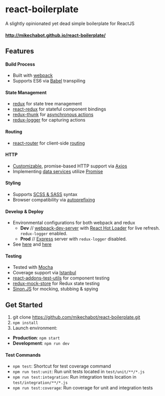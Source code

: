 # react-boilerplate
A slightly opinionated yet dead simple boilerplate for ReactJS

#### http://mikechabot.github.io/react-boilerplate/

## Features

#### Build Process
 * Built with [webpack](https://webpack.github.io/)
 * Supports ES6 via [Babel](https://babeljs.io/) transpiling

#### State Management
* [redux](http://redux.js.org/index.html) for state tree management
* [react-redux](https://github.com/reactjs/react-redux) for stateful component bindings
* [redux-thunk](https://github.com/gaearon/redux-thunk) for [asynchronous actions](https://github.com/mikechabot/react-boilerplate/blob/master/src/redux/actions/thunk-action-creators.js#L21)
* [redux-logger](https://github.com/theaqua/redux-logger) for capturing actions

#### Routing
* [react-router](https://github.com/reactjs/react-router) for client-side [routing](https://github.com/mikechabot/react-boilerplate/blob/master/src/routes.js)

#### HTTP
* [Customizable](https://github.com/mikechabot/react-boilerplate/blob/master/src/services/data/ajax-service.js#L11), promise-based HTTP support via [Axios](https://github.com/mzabriskie/axios)
* Implementing [data services](https://github.com/mikechabot/react-boilerplate/blob/master/src/services/data/data-access-service.js#L29) utilize [Promise](https://developer.mozilla.org/en-US/docs/Web/JavaScript/Reference/Global_Objects/Promise)

#### Styling
* Supports [SCSS & SASS](http://sass-lang.com/) syntax
* Browser compatibility via [autoprefixing](https://github.com/postcss/autoprefixer)

#### Develop & Deploy
* Environmental configurations for both webpack and redux
  * **Dev** // [webpack-dev-server](https://webpack.github.io/docs/webpack-dev-server.html) with [React Hot Loader](http://gaearon.github.io/react-hot-loader/) for live refresh. `redux-logger` enabled.
  * **Prod** // [Express](http://expressjs.com/) server with `redux-logger` disabled.
* See [here](https://github.com/mikechabot/react-boilerplate/blob/master/webpack.config.js#L69) and [here](https://github.com/mikechabot/react-boilerplate/blob/master/src/redux/store/configure-store.js#L9)

#### Testing
* Tested with [Mocha](https://mochajs.org/)
* Coverage support via [Istanbul](https://gotwarlost.github.io/istanbul/)
* [react-addons-test-utils](https://facebook.github.io/react/docs/test-utils.html) for component testing
* [redux-mock-store](https://github.com/arnaudbenard/redux-mock-store) for Redux state testing
* [Sinon.JS](http://sinonjs.org/) for mocking, stubbing & spying

## Get Started
1. git clone https://github.com/mikechabot/react-boilerplate.git
2. `npm install`
3. Launch environment:
  *  **Production**: `npm start`
  *  **Development**: `npm run dev`

#### Test Commands
* `npm test`: Shortcut for test coverage command
* `npm run test:unit`: Run unit tests located in `test/unit/**/*.js`
* `npm run test:integration`: Run integration tests location in `test/integration/**/*.js`
* `npm run test:coverage`: Run coverage for unit and integration tests
